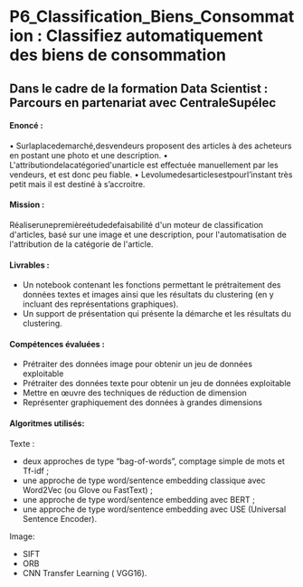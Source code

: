 # P6_Classification_Biens_Consommation : Classifiez automatiquement des biens de consommation

## Dans le cadre de la formation Data Scientist : Parcours en partenariat avec CentraleSupélec

#### Enoncé : 
• Surlaplacedemarché,desvendeurs proposent des articles à des acheteurs en postant une photo et une description.
• L'attributiondelacatégoried'unarticle est effectuée manuellement par les vendeurs, et est donc peu fiable.
• Levolumedesarticlesestpourl’instant très petit mais il est destiné à s’accroitre.

#### Mission : 

Réaliserunepremièreétudedefaisabilité d'un moteur de classification d'articles,
basé sur une image et une description, pour l'automatisation de l'attribution de la catégorie de l'article.

#### Livrables :

- Un notebook contenant les fonctions permettant le prétraitement des données textes et images ainsi que les résultats du clustering (en y incluant des représentations graphiques).
- Un support de présentation qui présente la démarche et les résultats du clustering.

#### Compétences évaluées : 

- Prétraiter des données image pour obtenir un jeu de données exploitable
- Prétraiter des données texte pour obtenir un jeu de données exploitable
- Mettre en œuvre des techniques de réduction de dimension
- Représenter graphiquement des données à grandes dimensions

#### Algoritmes utilisés:

Texte :

- deux approches de type “bag-of-words”, comptage simple de mots et Tf-idf ;
- une approche de type word/sentence embedding classique avec Word2Vec (ou Glove ou FastText) ;
- une approche de type word/sentence embedding avec BERT ;
- une approche de type word/sentence embedding avec USE (Universal Sentence Encoder). 

Image:

-  SIFT 
- ORB
- CNN Transfer Learning ( VGG16).
